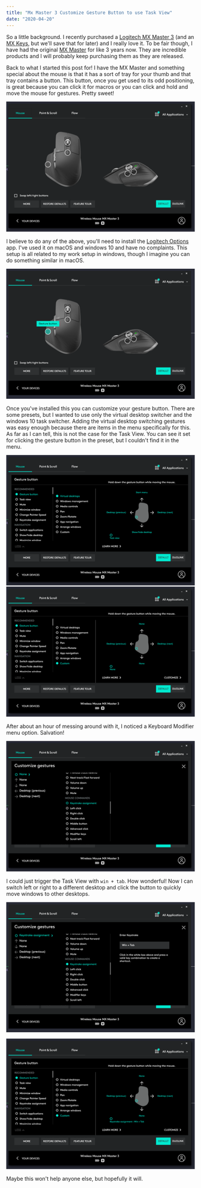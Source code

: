 ```yaml
---
title: "Mx Master 3 Customize Gesture Button to use Task View"
date: "2020-04-20"
---
```


So a little background. I recently purchased a [Logitech MX Master 3](<[https://www.logitech.com/en-us/product/mx-master-3](https://www.logitech.com/en-us/product/mx-master-3)>) (and an [MX Keys](<[https://www.logitech.com/en-us/product/mx-keys-wireless-keyboard](https://www.logitech.com/en-us/product/mx-keys-wireless-keyboard)>), but we'll save that for later) and I really love it.
To be fair though, I have had the original [MX Master](https://www.logitech.com/en-ch/product/mx-master-business) for like 3 years now.
They are incredible products and I will probably keep purchasing them as they are released.

Back to what I started this post for! I have the MX Master and something special about the mouse is that it has a sort of tray for your thumb and that tray contains a button. This button, once you get used to its odd positioning, is great because you can click it for macros or you can click and hold and move the mouse for gestures. Pretty sweet!

![Logitech Options showing MX Master 3](../../../../images/mx-master-3-custom-task-view/logitech-options-home.png)

I believe to do any of the above, you'll need to install the [Logitech Options](<[https://www.logitech.com/en-us/product/options](https://www.logitech.com/en-us/product/options)>) app. I've used it on macOS and windows 10 and have no complaints. This setup is all related to my work setup in windows, though I imagine you can do something similar in macOS.

![Logitech Options showing gesture button highlighted](../../../../images/mx-master-3-custom-task-view/logitech-options-gesture-button.png)

Once you've installed this you can customize your gesture button. There are some presets, but I wanted to use only the virtual desktop switcher and the windows 10 task switcher. Adding the virtual desktop switching gestures was easy enough because there are items in the menu specifically for this. As far as I can tell, this is not the case for the Task View. You can see it set for clicking the gesture button in the preset, but I couldn't find it in the menu.

![The preset I wanted to base this on, with Task View in the bottom left](../../../../images/mx-master-3-custom-task-view/logitech-options-custom-gesture-preset.png)
![The custom preset I made and that I've been using for several years](../../../../images/mx-master-3-custom-task-view/logitech-options-my-custom-preset.png)

After about an hour of messing around with it, I noticed a Keyboard Modifier menu option. Salvation!

![Salvation!](../../../../images/mx-master-3-custom-task-view/logitech-options-keystroke-assignment.png)

I could just trigger the Task View with `win + tab`. How wonderful! Now I can switch left or right to a different desktop and click the button to quickly move windows to other desktops.

![Setting the keyboard shortcut I want!](../../../../images/mx-master-3-custom-task-view/logitech-options-win-tab.png)

![My Custom Preset With Task View](../../../../images/mx-master-3-custom-task-view/logitech-options-custom-gesture-preset-task-view.png)

Maybe this won't help anyone else, but hopefully it will.
